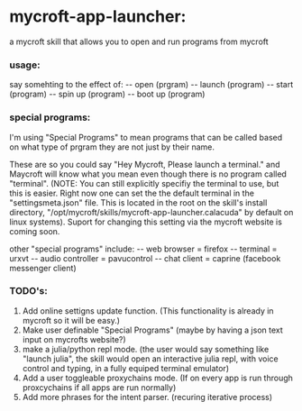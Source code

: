 # mycroft-app-launcher:
a mycroft skill that allows you to open and run programs from mycroft

### usage:

say somehting to the effect of:
 -- open (prgram)
 -- launch (program)
 -- start (program)
 -- spin up (program)
 -- boot up (program)

### special programs:

I'm using "Special Programs" to mean programs that can be called based on what type of
prgram they are not just by their name.


These are so you could say "Hey Mycroft, Please launch a terminal." and Maycroft will
know what you mean even though there is no program called "terminal". (NOTE: You can
still explicitly specifiy the terminal to use, but this is easier. Right now one can
set the the default terminal in the "settingsmeta.json" file. This is located in the
root on the skill's install directory, "/opt/mycroft/skills/mycroft-app-launcher.calacuda"
by default on linux systems). Suport for changing this setting via the mycroft website
is coming soon.

other "special programs" include:
 -- web browser = firefox
 -- terminal = urxvt
 -- audio controller = pavucontrol
 -- chat client = caprine (facebook messenger client)


### TODO's:

1. Add online settigns update function. (This functionality is already in mycroft so
   it will be easy.)
2. Make user definable "Special Programs" (maybe by having a json text input on mycrofts
   	     	       			   website?)
3. make a julia/python repl mode. (the user would say something like "launch julia", the
   	  	       	    	   skill would open an interactive julia repl, with voice
				   control and typing, in a fully equiped terminal emulator) 
4. Add a user toggleable proxychains mode. (If on every app is run through proxcychains
       	      		 	     	    if all apps are run normally)
5. Add more phrases for the intent parser. (recuring iterative process)